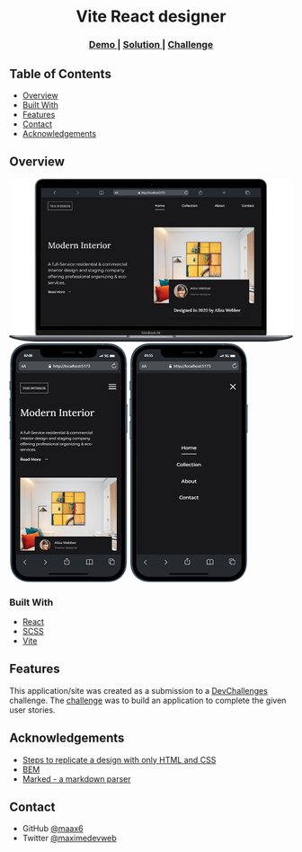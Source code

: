 <!-- Please update value in the {}  -->

<h1 align="center">Vite React designer</h1>

<div align="center">
  <h3>
    <a href="https://vite-designer.vercel.app/">
      Demo
    </a>
    <span> | </span>
    <a href="https://github.com/maax6/vite-designer">
      Solution
    </a>
    <span> | </span>
    <a href="https://devchallenges.io/challenges/Jymh2b2FyebRTUljkNcb">
      Challenge
    </a>
  </h3>
</div>

<!-- TABLE OF CONTENTS -->

## Table of Contents

- [Overview](#overview)
- [Built With](#built-with)
- [Features](#features)
- [Contact](#contact)
- [Acknowledgements](#acknowledgements)

<!-- OVERVIEW -->

## Overview

![screenshot](https://github.com/maax6/vite-designer/blob/main/src/img/desktop.png?raw=true) 
![screenshot](https://github.com/maax6/vite-designer/blob/main/src/img/mobile.png?raw=true) 
![screenshot](https://github.com/maax6/vite-designer/blob/main/src/img/mobileBurgerOpen.png?raw=true)


### Built With

<!-- This section should list any major frameworks that you built your project using. Here are a few examples.-->

- [React](https://reactjs.org/)
- [SCSS](https://sass-lang.com/documentation/)
- [Vite](https://vitejs.dev/)

## Features

<!-- List the features of your application or follow the template. Don't share the figma file here :) -->

This application/site was created as a submission to a [DevChallenges](https://devchallenges.io/challenges) challenge. The [challenge](https://devchallenges.io/challenges/Jymh2b2FyebRTUljkNcb) was to build an application to complete the given user stories.

## Acknowledgements

<!-- This section should list any articles or add-ons/plugins that helps you to complete the project. This is optional but it will help you in the future. For exmpale -->

- [Steps to replicate a design with only HTML and CSS](https://devchallenges-blogs.web.app/how-to-replicate-design/)
- [BEM](https://9elements.com/bem-cheat-sheet/)
- [Marked - a markdown parser](https://github.com/chjj/marked)

## Contact

- GitHub [@maax6](https://{github.com/maax6})
- Twitter [@maximedevweb](https://{twitter.com/maximedevweb})

